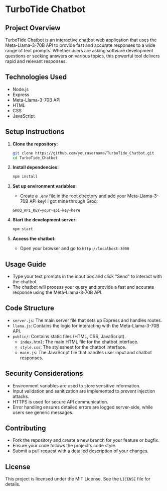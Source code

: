 # TurboTide Chatbot

## Project Overview
TurboTide Chatbot is an interactive chatbot web application that uses the Meta-Llama-3-70B API to provide fast and accurate responses
to a wide range of text prompts. Whether users are asking software development questions or seeking answers on various topics,
this powerful tool delivers rapid and relevant responses.

## Technologies Used
- Node.js
- Express
- Meta-Llama-3-70B API
- HTML
- CSS
- JavaScript

## Setup Instructions
1. **Clone the repository:**
    ```bash
    git clone https://github.com/yourusername/TurboTide_Chatbot.git
    cd TurboTide_Chatbot
    ```

2. **Install dependencies:**
    ```bash
    npm install
    ```

3. **Set up environment variables:**
    - Create a `.env` file in the root directory and add your Meta-Llama-3-70B API key! I got mine through Groq:
    ```env
    GROQ_API_KEY=your-api-key-here
    ```

4. **Start the development server:**
    ```bash
    npm start
    ```

5. **Access the chatbot:**
    - Open your browser and go to `http://localhost:3000`

## Usage Guide
- Type your text prompts in the input box and click "Send" to interact with the chatbot.
- The chatbot will process your query and provide a fast and accurate response using the Meta-Llama-3-70B API.

## Code Structure
- `server.js`: The main server file that sets up Express and handles routes.
- `llama.js`: Contains the logic for interacting with the Meta-Llama-3-70B API.
- `public/`: Contains static files (HTML, CSS, JavaScript).
    - `index.html`: The main HTML file for the chatbot interface.
    - `style.css`: The stylesheet for the chatbot interface.
    - `main.js`: The JavaScript file that handles user input and chatbot responses.

## Security Considerations
- Environment variables are used to store sensitive information.
- Input validation and sanitization are implemented to prevent injection attacks.
- HTTPS is used for secure API communication.
- Error handling ensures detailed errors are logged server-side, while users see generic messages.

## Contributing
- Fork the repository and create a new branch for your feature or bugfix.
- Ensure your code follows the project's code style.
- Submit a pull request with a detailed description of your changes.

## License
This project is licensed under the MIT License. See the `LICENSE` file for details.
